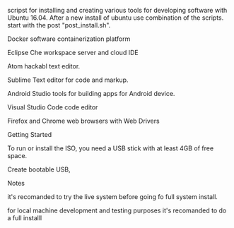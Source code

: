 scripst for installing and creating various tools for developing software with Ubuntu 16.04.
After a new install of ubuntu use combination of the scripts.
start with the post "post_install.sh".

Docker software containerization platform 

Eclipse Che workspace server and cloud IDE

Atom hackabl text editor.

Sublime Text  editor for code and markup.

Android Studio tools for building apps for Android device.    

Visual Studio Code code editor

Firefox and Chrome web browsers with Web Drivers 

Getting Started

To run or install the ISO, you need a USB stick with at least 4GB of free space.

 

Create bootable USB,

Notes

it's recomanded to try the  live system before going fo full system install.

for local machine development and testing purposes it's recomanded to do a full installl








  


